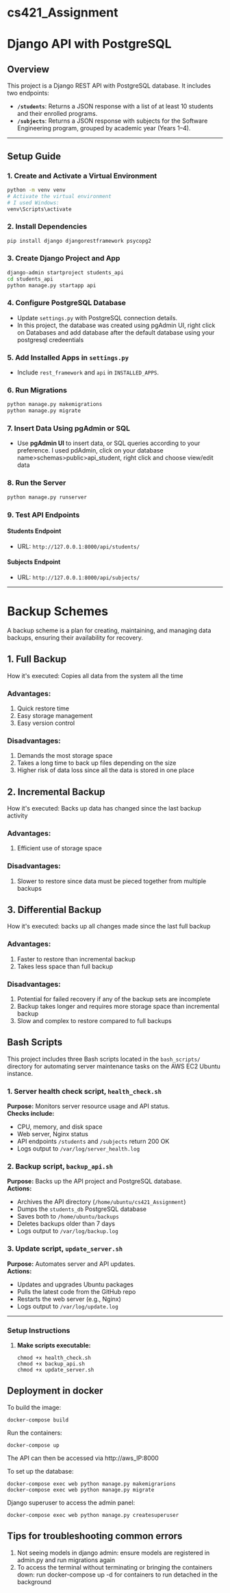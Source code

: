 # cs421_Assignment
# Django API with PostgreSQL

## Overview
This project is a Django REST API with PostgreSQL  database. It includes two endpoints:
- **`/students`**: Returns a JSON response with a list of at least 10 students and their enrolled programs.
- **`/subjects`**: Returns a JSON response with subjects for the Software Engineering program, grouped by academic year (Years 1–4).

---

## Setup Guide

### 1. Create and Activate a Virtual Environment
```sh
python -m venv venv
# Activate the virtual environment
# I used Windows:
venv\Scripts\activate

```

### 2. Install Dependencies
```sh
pip install django djangorestframework psycopg2
```

### 3. Create Django Project and App
```sh
django-admin startproject students_api
cd students_api
python manage.py startapp api
```

### 4. Configure PostgreSQL Database
- Update `settings.py` with PostgreSQL connection details.
- In this project, the database was created using pgAdmin UI, right click on Databases and add database after the default database using your postgresql credeentials

### 5. Add Installed Apps in `settings.py`
- Include `rest_framework` and `api` in `INSTALLED_APPS`.

### 6. Run Migrations
```sh
python manage.py makemigrations
python manage.py migrate
```

### 7. Insert Data Using pgAdmin or SQL
- Use **pgAdmin UI** to insert data, or SQL queries according to your preference. I used pdAdmin, click on your database name>schemas>public>api_student, right click and choose view/edit data

### 8. Run the Server
```sh
python manage.py runserver
```

### 9. Test API Endpoints
####  **Students Endpoint**
- URL: `http://127.0.0.1:8000/api/students/`

####  **Subjects Endpoint**
- URL: `http://127.0.0.1:8000/api/subjects/`

---
# Backup Schemes
A backup scheme is a plan for creating, maintaining, and managing data backups, ensuring their availability for recovery.

## 1. Full Backup
How it's executed: Copies all data from the system all the time

### Advantages: 
1. Quick restore time
2. Easy storage management
3. Easy version control

### Disadvantages:
1. Demands the most storage space
2. Takes a long time to back up files depending on the size
3. Higher risk of data loss since all the data is stored in one place

## 2. Incremental Backup
How it's executed: Backs up data has changed since the last backup activity

### Advantages:
1. Efficient use of storage space

### Disadvantages:
1. Slower to restore since data must be pieced together from multiple backups

## 3. Differential Backup
How it's executed: backs up all changes made since the last full backup

### Advantages:
1. Faster to restore than incremental backup
2. Takes less space than full backup

### Disadvantages:
1. Potential for failed recovery if any of the backup sets are incomplete
2. Backup takes longer and requires more storage space than incremental backup
3. Slow and complex to restore compared to full backups

##  Bash Scripts

This project includes three Bash scripts located in the `bash_scripts/` directory for automating server maintenance tasks on the AWS EC2 Ubuntu instance.

### 1. Server health check script, `health_check.sh`
**Purpose:** Monitors server resource usage and API status.  
**Checks include:**
- CPU, memory, and disk space
- Web server, Nginx status
- API endpoints `/students` and `/subjects` return 200 OK
- Logs output to `/var/log/server_health.log`

### 2. Backup script, `backup_api.sh`
**Purpose:** Backs up the API project and PostgreSQL database.  
**Actions:**
- Archives the API directory (`/home/ubuntu/cs421_Assignment`)
- Dumps the `students_db` PostgreSQL database
- Saves both to `/home/ubuntu/backups`
- Deletes backups older than 7 days
- Logs output to `/var/log/backup.log`

### 3. Update script,  `update_server.sh`
**Purpose:** Automates server and API updates.  
**Actions:**
- Updates and upgrades Ubuntu packages
- Pulls the latest code from the GitHub repo
- Restarts the web server (e.g., Nginx)
- Logs output to `/var/log/update.log`

---

###  Setup Instructions

1. **Make scripts executable:**

   ```
   chmod +x health_check.sh
   chmod +x backup_api.sh
   chmod +x update_server.sh
   ```
## Deployment in docker
To build the image:
```
docker-compose build
```
Run the containers:
```
docker-compose up
```
The API can then be accessed via http://aws_IP:8000

To set up the database:
```
docker-compose exec web python manage.py makemigrarions
docker-compose exec web python manage.py migrate
```
Django superuser to access the admin panel:
```
docker-compose exec web python manage.py createsuperuser
````

## Tips for troubleshooting common errors
1. Not seeing models in django admin: ensure models are registered in admin.py and run migrations again
2. To access the terminal without terminating or bringing the containers down: run docker-compose up -d for containers to run detached in the background
